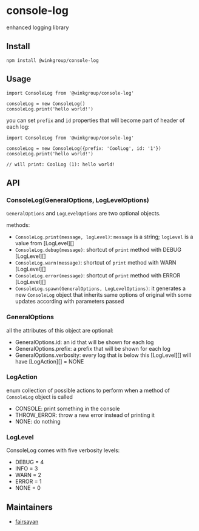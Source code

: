 # console-log
enhanced logging library

## Install
```
npm install @winkgroup/console-log
```

## Usage
```
import ConsoleLog from '@winkgroup/console-log'

consoleLog = new ConsoleLog()
consoleLog.print('hello world!')
```

you can set `prefix` and `id` properties that will become part of header of each log:
```
import ConsoleLog from '@winkgroup/console-log'

consoleLog = new ConsoleLog({prefix: 'CoolLog', id: '1'})
consoleLog.print('hello world!')

// will print: CoolLog (1): hello world!
```

## API
### ConsoleLog(GeneralOptions, LogLevelOptions)
`GeneralOptions` and `LogLevelOptions` are two optional objects.

methods:
- `ConsoleLog.print(message, logLevel)`: `message` is a string; `logLevel` is a value from [LogLevel][]
- `ConsoleLog.debug(message)`: shortcut of `print` method with DEBUG [LogLevel][]
- `ConsoleLog.warn(message)`: shortcut of `print` method with WARN [LogLevel][]
- `ConsoleLog.error(message)`: shortcut of `print` method with ERROR [LogLevel][]
- `ConsoleLog.spawn(GeneralOptions, LogLevelOptions)`: it generates a new `ConsoleLog` object that inherits same options of original with some updates according with parameters passed


### GeneralOptions
all the attributes of this object are optional:
- GeneralOptions.id: an id that will be shown for each log
- GeneralOptions.prefix: a prefix that will be shown for each log
- GeneralOptions.verbosity: every log that is below this [LogLevel][] will have [LogAction][] = NONE

### LogAction
enum collection of possible actions to perform when a method of `ConsoleLog` object is called
- CONSOLE: print something in the console
- THROW_ERROR: throw a new error instead of printing it
- NONE: do nothing

### LogLevel
ConsoleLog comes with five verbosity levels:
* DEBUG = 4
* INFO = 3
* WARN = 2
* ERROR = 1
* NONE = 0

## Maintainers
* [fairsayan](https://github.com/fairsayan)